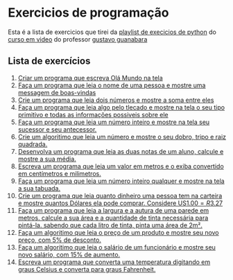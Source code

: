 # Exercicios de programação

Esta é a lista de exercicios que tirei da [playlist de execicios de python](https://youtube.com/playlist?list=PLHz_AreHm4dm6wYOIW20Nyg12TAjmMGT-)
do [curso em video](https://www.cursoemvideo.com) do professor [gustavo guanabara](https://github.com/gustavoguanabara)

## Lista de exercícios

001. [Criar um programa que escreva Olá Mundo na tela][001]
002. [Faça um programa que leia o nome de uma pessoa e mostre uma messagem de boas-vindas][002]
003. [Crie um programa que  leia dois números e mostre a soma entre eles][003]
004. [Faça um programa que leia algo pelo tlecado e mostre na tela o seu tipo primitivo e todas as informações possiveis sobre ele][004]
005. [Faça um programa que leia um número inteiro e mostre na tela seu sucessor e seu antecessor.][005]
006. [Crie um algoritimo que leia um número e mostre o seu dobro, tripo e raiz quadrada.][006]
007. [Desenvolva um programa que leia as duas notas de um aluno, calcule e mostre a sua média.][007]
008. [Escreva um programa que leia um valor em metros e o exiba convertido em centímetros e milimetros.][008]
009. [Faça um programa que leia um número inteiro qualquer e mostre na tela a sua tabuada.][009]
010. [Crie um programa que leia quanto dinheiro uma pessoa tem na carteira e mostre quantos Dólares ela pode comprar. Considere US$1.00 = R$3.27][010]
011. [Faça um programa que leia a largura e a autura de uma parede em metros. calcule a sua área e a quantidade de tinta necessária para pintá-la. sabendo que cada litro de tinta, pinta uma área de 2m².][011]
012. [Faça um algoritimo que leia o preço de um produto e mostre seu novo preço, com 5% de desconto.][012]
013. [Faça um algoritimo que leia o salário de um funcionário e mostre seu novo salário, com 15% de aumento.][013]
014. [Escreva um programa que converta uma temperatura digitando em graus Celsius e converta para graus Fahrenheit.][014]


[001]: ../../tree/pt/001
[002]: ../../tree/pt/002
[003]: ../../tree/pt/003
[004]: ../../tree/pt/004
[005]: ../../tree/pt/005
[006]: ../../tree/pt/006
[007]: ../../tree/pt/007
[008]: ../../tree/pt/008
[009]: ../../tree/pt/009
[010]: ../../tree/pt/010
[011]: ../../tree/pt/011
[012]: ../../tree/pt/012
[013]: ../../tree/pt/013
[014]: ../../tree/pt/014
[015]: ../../tree/pt/015
[016]: ../../tree/pt/016
[017]: ../../tree/pt/017
[018]: ../../tree/pt/018
[019]: ../../tree/pt/019
[020]: ../../tree/pt/020
[021]: ../../tree/pt/021
[022]: ../../tree/pt/022
[023]: ../../tree/pt/023
[024]: ../../tree/pt/024
[025]: ../../tree/pt/025
[026]: ../../tree/pt/026
[027]: ../../tree/pt/027
[028]: ../../tree/pt/028
[029]: ../../tree/pt/029
[030]: ../../tree/pt/030
[031]: ../../tree/pt/031
[032]: ../../tree/pt/032
[033]: ../../tree/pt/033
[034]: ../../tree/pt/034
[035]: ../../tree/pt/035
[036]: ../../tree/pt/036
[037]: ../../tree/pt/037
[038]: ../../tree/pt/038
[039]: ../../tree/pt/039
[040]: ../../tree/pt/040
[041]: ../../tree/pt/041
[042]: ../../tree/pt/042
[043]: ../../tree/pt/043
[044]: ../../tree/pt/044
[045]: ../../tree/pt/045
[046]: ../../tree/pt/046
[047]: ../../tree/pt/047
[048]: ../../tree/pt/048
[049]: ../../tree/pt/049
[050]: ../../tree/pt/050
[051]: ../../tree/pt/051
[052]: ../../tree/pt/052
[053]: ../../tree/pt/053
[054]: ../../tree/pt/054
[055]: ../../tree/pt/055
[056]: ../../tree/pt/056
[057]: ../../tree/pt/057
[058]: ../../tree/pt/058
[059]: ../../tree/pt/059
[060]: ../../tree/pt/060
[061]: ../../tree/pt/061
[062]: ../../tree/pt/062
[063]: ../../tree/pt/063
[064]: ../../tree/pt/064
[065]: ../../tree/pt/065
[066]: ../../tree/pt/066
[067]: ../../tree/pt/067
[068]: ../../tree/pt/068
[069]: ../../tree/pt/069
[070]: ../../tree/pt/070
[071]: ../../tree/pt/071
[072]: ../../tree/pt/072
[073]: ../../tree/pt/073
[074]: ../../tree/pt/074
[075]: ../../tree/pt/075
[076]: ../../tree/pt/076
[077]: ../../tree/pt/077
[078]: ../../tree/pt/078
[079]: ../../tree/pt/079
[080]: ../../tree/pt/080
[081]: ../../tree/pt/081
[082]: ../../tree/pt/082
[083]: ../../tree/pt/083
[084]: ../../tree/pt/084
[085]: ../../tree/pt/085
[086]: ../../tree/pt/086
[087]: ../../tree/pt/087
[088]: ../../tree/pt/088
[089]: ../../tree/pt/089
[090]: ../../tree/pt/090
[091]: ../../tree/pt/091
[092]: ../../tree/pt/092
[093]: ../../tree/pt/093
[094]: ../../tree/pt/094
[095]: ../../tree/pt/095
[096]: ../../tree/pt/096
[097]: ../../tree/pt/097
[098]: ../../tree/pt/098
[099]: ../../tree/pt/099
[100]: ../../tree/pt/100
[101]: ../../tree/pt/101
[102]: ../../tree/pt/102
[103]: ../../tree/pt/103

